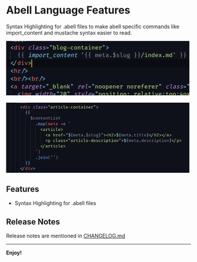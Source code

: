 # Abell Language Features

Syntax Highlighting for .abell files to make abell specific commands like import_content and mustache syntax easier to read.

<img alt="Content.abell screenshot with this extension on" src="images/contentabell.png" width="500"/>
<br/><br/>
<img alt="Index Abell Screenshot with this extension turned on" src="images/indexabell.png" width="500"/>


## Features

- Syntax Highlighting for .abell files


## Release Notes

Release notes are mentioned in [CHANGELOG.md](CHANGELOG.md)

-----------------------------------------------------------------------------------------------------------

**Enjoy!**
